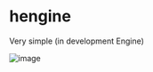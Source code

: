 # hengine

Very simple (in development Engine)

![image](https://github.com/abuxTM/hengine/assets/104513379/01b22d05-4ac3-41af-ab2a-397e09d17142)

